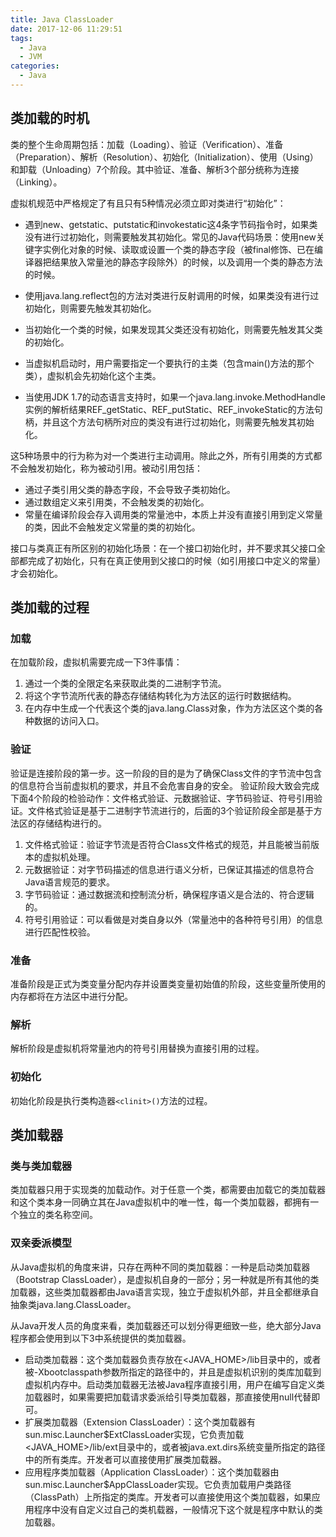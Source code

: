 ```yaml
---
title: Java ClassLoader
date: 2017-12-06 11:29:51
tags:
  - Java
  - JVM
categories:
  - Java
---
```


## 类加载的时机
类的整个生命周期包括：加载（Loading）、验证（Verification）、准备（Preparation）、解析（Resolution）、初始化（Initialization）、使用（Using）和卸载（Unloading）7个阶段。其中验证、准备、解析3个部分统称为连接（Linking）。

虚拟机规范中严格规定了有且只有5种情况必须立即对类进行“初始化”：
- 遇到new、getstatic、putstatic和invokestatic这4条字节码指令时，如果类没有进行过初始化，则需要触发其初始化。常见的Java代码场景：使用new关键字实例化对象的时候、读取或设置一个类的静态字段（被final修饰、已在编译器把结果放入常量池的静态字段除外）的时候，以及调用一个类的静态方法的时候。

- 使用java.lang.reflect包的方法对类进行反射调用的时候，如果类没有进行过初始化，则需要先触发其初始化。

- 当初始化一个类的时候，如果发现其父类还没有初始化，则需要先触发其父类的初始化。

- 当虚拟机启动时，用户需要指定一个要执行的主类（包含main()方法的那个类），虚拟机会先初始化这个主类。

- 当使用JDK 1.7的动态语言支持时，如果一个java.lang.invoke.MethodHandle实例的解析结果REF\_getStatic、REF\_putStatic、REF\_invokeStatic的方法句柄，并且这个方法句柄所对应的类没有进行过初始化，则需要先触发其初始化。

这5种场景中的行为称为对一个类进行主动调用。除此之外，所有引用类的方式都不会触发初始化，称为被动引用。被动引用包括：

- 通过子类引用父类的静态字段，不会导致子类初始化。
- 通过数组定义来引用类，不会触发类的初始化。
- 常量在编译阶段会存入调用类的常量池中，本质上并没有直接引用到定义常量的类，因此不会触发定义常量的类的初始化。

接口与类真正有所区别的初始化场景：在一个接口初始化时，并不要求其父接口全部都完成了初始化，只有在真正使用到父接口的时候（如引用接口中定义的常量）才会初始化。

## 类加载的过程
### 加载
在加载阶段，虚拟机需要完成一下3件事情：
1. 通过一个类的全限定名来获取此类的二进制字节流。
2. 将这个字节流所代表的静态存储结构转化为方法区的运行时数据结构。
3. 在内存中生成一个代表这个类的java.lang.Class对象，作为方法区这个类的各种数据的访问入口。

### 验证
验证是连接阶段的第一步。这一阶段的目的是为了确保Class文件的字节流中包含的信息符合当前虚拟机的要求，并且不会危害自身的安全。
验证阶段大致会完成下面4个阶段的检验动作：文件格式验证、元数据验证、字节码验证、符号引用验证。文件格式验证是基于二进制字节流进行的，后面的3个验证阶段全部是基于方法区的存储结构进行的。
1. 文件格式验证：验证字节流是否符合Class文件格式的规范，并且能被当前版本的虚拟机处理。
2. 元数据验证：对字节码描述的信息进行语义分析，已保证其描述的信息符合Java语言规范的要求。
3. 字节码验证：通过数据流和控制流分析，确保程序语义是合法的、符合逻辑的。
4. 符号引用验证：可以看做是对类自身以外（常量池中的各种符号引用）的信息进行匹配性校验。

### 准备
准备阶段是正式为类变量分配内存并设置类变量初始值的阶段，这些变量所使用的内存都将在方法区中进行分配。

### 解析
解析阶段是虚拟机将常量池内的符号引用替换为直接引用的过程。

### 初始化
初始化阶段是执行类构造器`<clinit>()`方法的过程。

## 类加载器
### 类与类加载器
类加载器只用于实现类的加载动作。对于任意一个类，都需要由加载它的类加载器和这个类本身一同确立其在Java虚拟机中的唯一性，每一个类加载器，都拥有一个独立的类名称空间。

### 双亲委派模型
从Java虚拟机的角度来讲，只存在两种不同的类加载器：一种是启动类加载器（Bootstrap ClassLoader），是虚拟机自身的一部分；另一种就是所有其他的类加载器，这些类加载器都由Java语言实现，独立于虚拟机外部，并且全都继承自抽象类java.lang.ClassLoader。

从Java开发人员的角度来看，类加载器还可以划分得更细致一些，绝大部分Java程序都会使用到以下3中系统提供的类加载器。

- 启动类加载器：这个类加载器负责存放在<JAVA_HOME>/lib目录中的，或者被-Xbootclasspath参数所指定的路径中的，并且是虚拟机识别的类库加载到虚拟机内存中。启动类加载器无法被Java程序直接引用，用户在编写自定义类加载器时，如果需要把加载请求委派给引导类加载器，那直接使用null代替即可。
- 扩展类加载器（Extension ClassLoader）：这个类加载器有sun.misc.Launcher$ExtClassLoader实现，它负责加载<JAVA_HOME>/lib/ext目录中的，或者被java.ext.dirs系统变量所指定的路径中的所有类库。开发者可以直接使用扩展类加载器。
- 应用程序类加载器（Application ClassLoader）：这个类加载器由sun.misc.Launcher$AppClassLoader实现。它负责加载用户类路径（ClassPath）上所指定的类库。开发者可以直接使用这个类加载器，如果应用程序中没有自定义过自己的类机载器，一般情况下这个就是程序中默认的类加载器。
